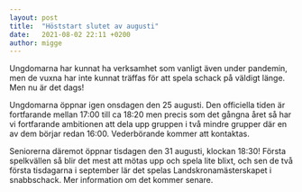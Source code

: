 ```yaml
---
layout: post
title:  "Höststart slutet av augusti"
date:   2021-08-02 22:11 +0200
author: migge
---
```


Ungdomarna har kunnat ha verksamhet som vanligt även under pandemin, men
de vuxna har inte kunnat träffas för att spela schack på väldigt länge.
Men nu är det dags!

Ungdomarna öppnar igen onsdagen den 25 augusti. Den officiella tiden är
fortfarande mellan 17:00 till ca 18:20 men precis som det gångna året så
har vi fortfarande ambitionen att dela upp gruppen i två mindre grupper
där en av dem börjar redan 16:00. Vederbörande kommer att kontaktas.

Seniorerna däremot öppnar tisdagen den 31 augusti, klockan 18:30! Första
spelkvällen så blir det mest att mötas upp och spela lite blixt, och sen
de två första tisdagarna i september lär det spelas
Landskronamästerskapet i snabbschack. Mer information om det kommer
senare.

